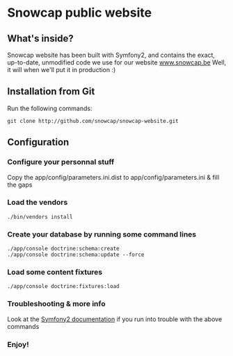 Snowcap public website
========================

What's inside?
--------------

Snowcap website has been built with Symfony2, and contains the exact, up-to-date, unmodified code we use for our website www.snowcap.be
Well, it will when we'll put it in production :)

Installation from Git
---------------------

Run the following commands:

    git clone http://github.com/snowcap/snowcap-website.git


Configuration
-------------

### Configure your personnal stuff
Copy the app/config/parameters.ini.dist to app/config/parameters.ini & fill the gaps

### Load the vendors

    ./bin/vendors install

### Create your database by running some command lines

    ./app/console doctrine:schema:create
    ./app/console doctrine:schema:update --force

### Load some content fixtures

    ./app/console doctrine:fixtures:load

### Troubleshooting & more info

Look at the [Symfony2 documentation](http://symfony.com/doc/current/) if you run into trouble with the above commands

### Enjoy!